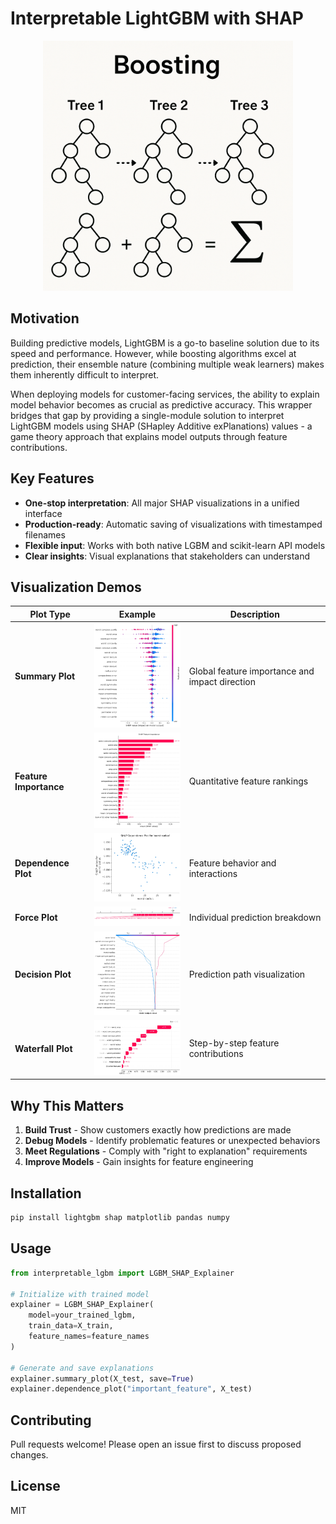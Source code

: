 # Interpretable LightGBM with SHAP

<div align="center">
  <img src="demo/explainable_trees.png" width="400" alt="SHAP Visualizations">
</div>


## Motivation

Building predictive models, LightGBM is a go-to baseline solution due to its speed and performance. However, while boosting algorithms excel at prediction, their ensemble nature (combining multiple weak learners) makes them inherently difficult to interpret. 

When deploying models for customer-facing services, the ability to explain model behavior becomes as crucial as predictive accuracy. This wrapper bridges that gap by providing a single-module solution to interpret LightGBM models using SHAP (SHapley Additive exPlanations) values - a game theory approach that explains model outputs through feature contributions.

## Key Features

- **One-stop interpretation**: All major SHAP visualizations in a unified interface
- **Production-ready**: Automatic saving of visualizations with timestamped filenames
- **Flexible input**: Works with both native LGBM and scikit-learn API models
- **Clear insights**: Visual explanations that stakeholders can understand

## Visualization Demos

<div align="center">

| Plot Type | Example | Description |
|-----------|---------|-------------|
| **Summary Plot** | <img src="demo/shap_summary_plot_sample.jpg" width="200"> | Global feature importance and impact direction |
| **Feature Importance** | <img src="demo/shap_feature_importance_sample.jpg" width="200"> | Quantitative feature rankings |
| **Dependence Plot** | <img src="demo/shap_dependence_sample.jpg" width="200"> | Feature behavior and interactions |
| **Force Plot** | <img src="demo/shap_force_plot_sample.jpg" width="200"> | Individual prediction breakdown |
| **Decision Plot** | <img src="demo/shap_decision_plot_sample.jpg" width="200"> | Prediction path visualization |
| **Waterfall Plot** | <img src="demo/shap_waterfall_sample.jpg" width="200"> | Step-by-step feature contributions |

</div>

## Why This Matters

1. **Build Trust** - Show customers exactly how predictions are made
2. **Debug Models** - Identify problematic features or unexpected behaviors
3. **Meet Regulations** - Comply with "right to explanation" requirements
4. **Improve Models** - Gain insights for feature engineering

## Installation

```bash
pip install lightgbm shap matplotlib pandas numpy
```

## Usage
```python
from interpretable_lgbm import LGBM_SHAP_Explainer

# Initialize with trained model
explainer = LGBM_SHAP_Explainer(
    model=your_trained_lgbm,
    train_data=X_train,
    feature_names=feature_names
)

# Generate and save explanations
explainer.summary_plot(X_test, save=True)
explainer.dependence_plot("important_feature", X_test)
```

## Contributing
Pull requests welcome! Please open an issue first to discuss proposed changes.

## License
MIT